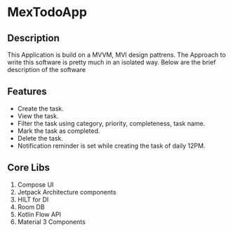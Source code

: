 # MexTodoApp


## Description
This Application is build on a MVVM, MVI design pattrens.
The Approach to write this software is pretty much in an isolated way. Below are the brief description of the software


## Features
* Create the task.
* View the task.
* Filter the task using category, priority, completeness, task name.
* Mark the task as completed.
* Delete the task.
* Notification reminder is set while creating the task of daily 12PM.

## Core Libs
1. Compose UI
2. Jetpack Architecture components
3. HILT for DI
4. Room DB
5. Kotlin Flow API
6. Material 3 Components

